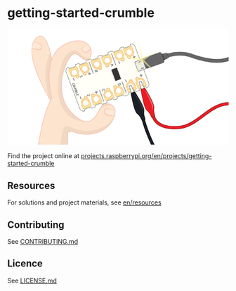 # getting-started-crumble

![getting-started-crumble](banner.png)

Find the project online at [projects.raspberrypi.org/en/projects/getting-started-crumble](https://projects.raspberrypi.org/en/projects/getting-started-crumble)

## Resources
For solutions and project materials, see [en/resources](https://github.com/raspberrypilearning/getting-started-crumble/tree/master/en/resources)

## Contributing
See [CONTRIBUTING.md](CONTRIBUTING.md)

## Licence
 See [LICENSE.md](LICENSE.md)